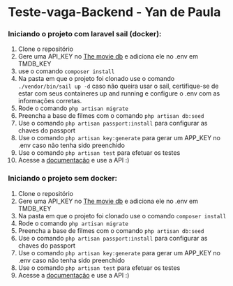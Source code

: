 # Teste-vaga-Backend - Yan de Paula

### Iniciando o projeto com laravel sail (docker):
1. Clone o repositório
1. Gere uma API_KEY no [The movie db](https://www.themoviedb.org/ "the movie db") e adiciona ele no .env em TMDB_KEY
1. use o comando `composer install`
1. Na pasta em que o projeto foi clonado use o comando `./vendor/bin/sail up -d` caso não queira usar o sail, certifique-se de estar com seus containeres up and running e configure o .env com as informações corretas.
1. Rode o comando `php artisan migrate`
1. Preencha a base de filmes com o comando `php artisan db:seed`
1. Use o comando `php artisan passport:install` para configurar as chaves do passport
1. Use o comando `php artisan key:generate` para gerar um APP_KEY no .env caso não tenha sido preenchido
1. Use o comando `php artisan test` para efetuar os testes
1. Acesse a [documentação](https://documenter.getpostman.com/view/4704378/TzCL99Gc "documentação") e use a API :)

### Iniciando o projeto sem docker:
1. Clone o repositório
1. Gere uma API_KEY no [The movie db](https://www.themoviedb.org/ "the moivei db") e adiciona ele no .env em TMDB_KEY
1. Na pasta em que o projeto foi clonado use o comando `composer install`
1. Rode o comando `php artisan migrate`
1. Preencha a base de filmes com o comando `php artisan db:seed`
1. Use o comando `php artisan passport:install` para configurar as chaves do passport
1. Use o comando `php artisan key:generate` para gerar um APP_KEY no .env caso não tenha sido preenchido
1. Use o comando `php artisan test` para efetuar os testes
1. Acesse a [documentação](https://documenter.getpostman.com/view/4704378/TzCL99Gc "documentação") e use a API :)

